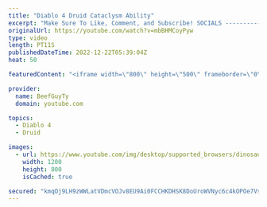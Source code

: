 ```yaml
---
title: "Diablo 4 Druid Cataclysm Ability"
excerpt: "Make Sure To Like, Comment, and Subscribe! SOCIALS ---------------------------------------------- Join Our ..."
originalUrl: https://youtube.com/watch?v=mbBHMCoyPyw
type: video
length: PT11S
publishedDateTime: 2022-12-22T05:39:04Z
heat: 50

featuredContent: "<iframe width=\"800\" height=\"500\" frameborder=\"0\" src=\"https://www.youtube.com/embed/mbBHMCoyPyw\" allow=\"accelerometer; autoplay; encrypted-media; gyroscope; picture-in-picture\" allowfullscreen></iframe>"

provider:
  name: BeefGuyTy
  domain: youtube.com

topics:
  - Diablo 4
  - Druid

images:
  - url: https://www.youtube.com/img/desktop/supported_browsers/dinosaur.png
    width: 1200
    height: 800
    isCached: true

secured: "kmqOj9LH9zWWLatVDmcVOJv8EU9Ai0FCCHKDHSK8DoUroWVNyc6c4kOPOe7VsQGOHTQOeUzjBbYeZ6PDvtkLFrfsr+j1yj2zFUpBnLOTAAAY0yhizDiTFXMcqgBQaZ+VrsItlIcsOyy90UurVbyljSX5QrGAOBmBKy82MdyFwcALDeQK9h/0L45/1yorRBHUWZBFP3sf6ZEbdeocVjzylhNYYRIc6diDooqWTu4pm9uMKbSQ51D9TNvO1ZM07WHO4gVvaZv5aYsUrLtWlFgarNlltNM9DQ2b3dyTUn1YI5HHuZwZVjP6/k27Ua+WuQrMEtbShsKT45wibw8+8PhOEtSmM6yUdmB4VJIKj7FCww3qKaK5qHzTccNEi/iuT4XgTmKaVGbg5yQ2zcPbaT1bL4sMNbjGszYlMnsDnoWi5gs=;lPlFuNw3H/iJcC4BXHDwgw=="
---
```


